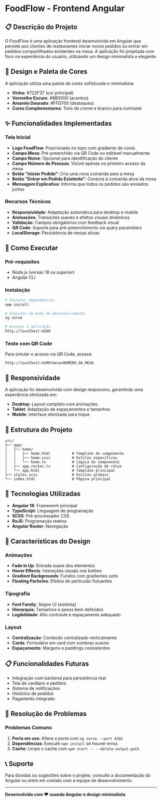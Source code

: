 # FoodFlow - Frontend Angular

## 📋 Descrição do Projeto

O FoodFlow é uma aplicação frontend desenvolvida em Angular que permite aos clientes de restaurantes iniciar novos pedidos ou entrar em pedidos compartilhados existentes na mesa. A aplicação foi projetada com foco na experiência do usuário, utilizando um design minimalista e elegante.

## 🎨 Design e Paleta de Cores

A aplicação utiliza uma paleta de cores sofisticada e minimalista:

- **Vinho**: #722F37 (cor principal)
- **Vermelho Escuro**: #8B0000 (acentos)
- **Amarelo Dourado**: #FFD700 (destaques)
- **Cores Complementares**: Tons de creme e branco para contraste

## ✨ Funcionalidades Implementadas

### Tela Inicial
- **Logo FoodFlow**: Posicionado no topo com gradiente de cores
- **Campo Mesa**: Pré-preenchido via QR Code ou editável manualmente
- **Campo Nome**: Opcional para identificação do cliente
- **Campo Número de Pessoas**: Visível apenas no primeiro acesso da mesa
- **Botão "Iniciar Pedido"**: Cria uma nova comanda para a mesa
- **Botão "Entrar em Pedido Existente"**: Conecta à comanda ativa da mesa
- **Mensagem Explicativa**: Informa que todos os pedidos são enviados juntos

### Recursos Técnicos
- **Responsividade**: Adaptação automática para desktop e mobile
- **Animações**: Transições suaves e efeitos visuais dinâmicos
- **Validação**: Campos obrigatórios com feedback visual
- **QR Code**: Suporte para pré-preenchimento via query parameters
- **LocalStorage**: Persistência de mesas ativas

## 🚀 Como Executar

### Pré-requisitos
- Node.js (versão 18 ou superior)
- Angular CLI

### Instalação
```bash
# Instalar dependências
npm install

# Executar em modo de desenvolvimento
ng serve

# Acessar a aplicação
http://localhost:4200
```

### Teste com QR Code
Para simular o acesso via QR Code, acesse:
```
http://localhost:4200?mesa=NUMERO_DA_MESA
```

## 📱 Responsividade

A aplicação foi desenvolvida com design responsivo, garantindo uma experiência otimizada em:
- **Desktop**: Layout completo com animações
- **Tablet**: Adaptação de espaçamentos e tamanhos
- **Mobile**: Interface otimizada para toque

## 🎯 Estrutura do Projeto

```
src/
├── app/
│   ├── home/
│   │   ├── home.html          # Template do componente
│   │   ├── home.scss          # Estilos específicos
│   │   └── home.ts            # Lógica do componente
│   ├── app.routes.ts          # Configuração de rotas
│   └── app.html               # Template principal
├── styles.scss                # Estilos globais
└── index.html                 # Página principal
```

## 🔧 Tecnologias Utilizadas

- **Angular 18**: Framework principal
- **TypeScript**: Linguagem de programação
- **SCSS**: Pré-processador CSS
- **RxJS**: Programação reativa
- **Angular Router**: Navegação

## 🎨 Características do Design

### Animações
- **Fade In Up**: Entrada suave dos elementos
- **Hover Effects**: Interações visuais nos botões
- **Gradient Backgrounds**: Fundos com gradientes sutis
- **Floating Particles**: Efeitos de partículas flutuantes

### Tipografia
- **Font Family**: Segoe UI (sistema)
- **Hierarquia**: Tamanhos e pesos bem definidos
- **Legibilidade**: Alto contraste e espaçamento adequado

### Layout
- **Centralização**: Conteúdo centralizado verticalmente
- **Cards**: Formulário em card com sombras suaves
- **Espaçamento**: Margens e paddings consistentes

## 📋 Funcionalidades Futuras

- Integração com backend para persistência real
- Tela de cardápio e pedidos
- Sistema de notificações
- Histórico de pedidos
- Pagamento integrado

## 🐛 Resolução de Problemas

### Problemas Comuns
1. **Porta em uso**: Altere a porta com `ng serve --port 4201`
2. **Dependências**: Execute `npm install` se houver erros
3. **Cache**: Limpe o cache com `npm start -- --delete-output-path`

## 📞 Suporte

Para dúvidas ou sugestões sobre o projeto, consulte a documentação do Angular ou entre em contato com a equipe de desenvolvimento.

---

**Desenvolvido com ❤️ usando Angular e design minimalista**

